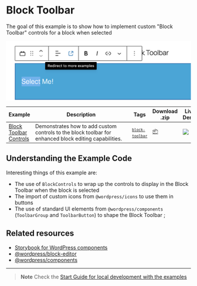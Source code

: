 # Block Toolbar

The goal of this example is to show how to implement custom "Block Toolbar" controls for a block when selected

![Block Toolbar Snapshot](./_assets/block-toolbar-snapshot.png)

<!-- Please, do not remove these @TABLE EXAMPLES BEGIN and @TABLE EXAMPLES END comments or modify the table inside. This table is automatically generated from the data at _data/examples.json and _data/tags.json -->
<!-- @TABLE EXAMPLES BEGIN -->
| Example | <span style="display: inline-block; width:250px">Description</span> | Tags |Download .zip | Live Demo |
| -------------------------------------------------------------------------------------------------- | ------------------------------------------------------------------------------------------------------------------------ | --------------------------------------------------------------------------------------------------------------------------------------- | ------------------------------------------------------------------------------------------------------------------------------------------------------------------------------------------------------------------------------------------------------------- | ----------------------------------------------------------------------------------------------------------------------------------------------------------------------------------------------------------------------------------------------------------------------------------------------------------------- |
| [Block Toolbar Controls](https://github.com/WordPress/block-development-examples/tree/trunk/plugins/block-toolbar-ab967f) | Demonstrates how to add custom controls to the block toolbar for enhanced block editing capabilities. | <small><code><a href="https://WordPress.github.io/block-development-examples/?tags=block-toolbar">block-toolbar</a></code></small> | [📦](https://github.com/WordPress/block-development-examples/releases/download/latest/block-toolbar-ab967f.zip "Install the plugin on any WordPress site using this zip and activate it to see the example in action") | [![](https://raw.githubusercontent.com/WordPress/block-development-examples/trunk/_assets/icon-wp.svg)](https://playground.wordpress.net/?blueprint-url=https://raw.githubusercontent.com/WordPress/block-development-examples/trunk/plugins/block-toolbar-ab967f/_playground/blueprint.json "Click here to access a live demo of this example" ) |
<!-- @TABLE EXAMPLES END -->

## Understanding the Example Code

Interesting things of this example are:

-   The use of `BlockControls` to wrap up the controls to display in the Block Toolbar when the block is selected
-   The import of custom icons from `@wordpress/icons` to use them in buttons
-   The use of standard UI elements from `@wordpress/components` (`ToolbarGroup` and `ToolbarButton`) to shape the Block Toolbar ;

## Related resources

-   [Storybook for WordPress components](https://wordpress.github.io/gutenberg/?path=/docs/docs-introduction--page)
-   [@wordpress/block-editor](https://developer.wordpress.org/block-editor/reference-guides/packages/packages-block-editor/)
-   [@wordpress/components](https://developer.wordpress.org/block-editor/reference-guides/packages/packages-components/)

---

> **Note**
> Check the [Start Guide for local development with the examples](https://github.com/WordPress/block-development-examples/wiki/Examples#start-guide-for-local-development-with-the-examples)
